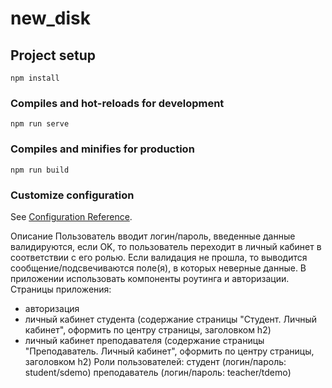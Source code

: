 # new_disk

## Project setup
```
npm install
```

### Compiles and hot-reloads for development
```
npm run serve
```

### Compiles and minifies for production
```
npm run build
```

### Customize configuration
See [Configuration Reference](https://cli.vuejs.org/config/).

Описание
Пользователь вводит логин/пароль, введенные данные валидируются, если OK, то пользователь
переходит в личный кабинет в соответствии с его ролью. Если валидация не прошла, то выводится
сообщение/подсвечиваются поле(я), в которых неверные данные.
В приложении использовать компоненты роутинга и авторизации.
Страницы приложения:
- авторизация
- личный кабинет студента (содержание страницы &quot;Студент. Личный кабинет&quot;, оформить по
центру страницы, заголовком h2)
- личный кабинет преподавателя (содержание страницы &quot;Преподаватель. Личный кабинет&quot;,
оформить по центру страницы, заголовком h2)
Роли пользователей:
студент (логин/пароль: student/sdemo)
преподаватель (логин/пароль: teacher/tdemo)
